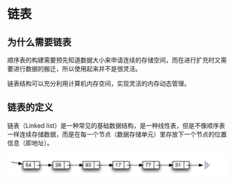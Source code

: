 # 链表
## 为什么需要链表
顺序表的构建需要预先知道数据大小来申请连续的存储空间，而在进行扩充时又需要进行数据的搬迁，所以使用起来并不是很灵活。

链表结构可以充分利用计算机内存空间，实现灵活的内存动态管理。

## 链表的定义
链表（Linked list）是一种常见的基础数据结构，是一种线性表，但是不像顺序表一样连续存储数据，而是在每一个节点（数据存储单元）里存放下一个节点的位置信息（即地址）。

![](../PIC/chapter3/chapter3-1.png)
